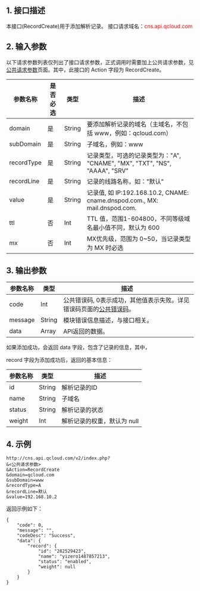 ## 1. 接口描述
本接口(RecordCreate)用于添加解析记录。
接口请求域名：<font style="color:red">cns.api.qcloud.com</font>

## 2. 输入参数
以下请求参数列表仅列出了接口请求参数，正式调用时需要加上公共请求参数，见<a href="/doc/api/372/4153" title="公共请求参数">公共请求参数</a>页面。其中，此接口的 Action 字段为 RecordCreate。

| 参数名称 | 是否必选  | 类型 | 描述 |
|---------|---------|---------|---------|
| domain | 是 | String | 要添加解析记录的域名（主域名，不包括 www，例如：qcloud.com） |
| subDomain | 是 | String | 子域名，例如：www |
| recordType | 是 | String | 记录类型，可选的记录类型为："A", "CNAME", "MX", "TXT", "NS", "AAAA", "SRV" |
| recordLine | 是 | String | 记录的线路名称，如："默认" |
| value | 是 | String | 记录值, 如 IP:192.168.10.2, CNAME: cname.dnspod.com., MX: mail.dnspod.com. |
| ttl | 否 | Int | TTL 值，范围1-604800，不同等级域名最小值不同，默认为 600 |
| mx | 否 | Int | MX优先级，范围为 0~50，当记录类型为 MX 时必选 |

## 3. 输出参数
| 参数名称 | 类型 | 描述 |
|---------|---------|---------|
| code | Int | 公共错误码, 0表示成功，其他值表示失败。详见错误码页面的<a href="/document/api/377/4173" title="公共错误码">公共错误码</a>。|
| message | String | 模块错误信息描述，与接口相关。|
| data | Array | API返回的数据。 |

如果添加成功，会返回 data 字段，包含了记录的信息，其中，

record 字段为添加成功后，返回的基本信息：

| 参数名称 | 类型 | 描述 |
|---------|---------|---------|
| id | String | 解析记录的ID  |
| name  | String | 子域名 |
| status | String | 解析记录的状态 |
| weight | Int | 解析记录的权重，默认为 null |


## 4. 示例
```
http://cns.api.qcloud.com/v2/index.php?
&<公共请求参数>
&Action=RecordCreate
&domain=qcloud.com
&subDomain=www
&recordType=A
&recordLine=默认
&value=192.168.10.2
```


返回示例如下：
```
{
	"code": 0,
	"message": "",
	"codeDesc": "Success",
	"data": {
		"record": {
			"id": "282529423",
			"name": "yizero1487857213",
			"status": "enabled",
			"weight": null
		}
	}
}
```
